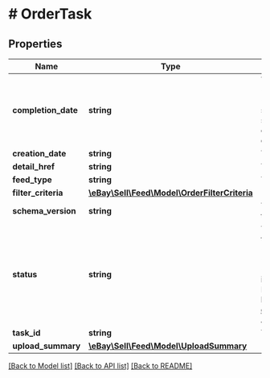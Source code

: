 # # OrderTask

## Properties

Name | Type | Description | Notes
------------ | ------------- | ------------- | -------------
**completion_date** | **string** | The timestamp when the task went into the &lt;code&gt;COMPLETED&lt;/code&gt; or &lt;code&gt;COMPLETED_WITH_ERROR&lt;/code&gt; state. This state means that eBay has compiled the report for the seller based on the seller’s filter criteria, and the seller can run a &lt;strong&gt;getResultFile&lt;/strong&gt; call to download the report. | [optional]
**creation_date** | **string** | The date the task was created. | [optional]
**detail_href** | **string** | The path to the call URI used to retrieve the task. | [optional]
**feed_type** | **string** | The feed type associated with the task. | [optional]
**filter_criteria** | [**\eBay\Sell\Feed\Model\OrderFilterCriteria**](OrderFilterCriteria.md) |  | [optional]
**schema_version** | **string** | The schema version number associated with the create task. | [optional]
**status** | **string** | The enumeration value that indicates the state of the task that was submitted in the request. See &lt;strong&gt;FeedStatusEnum&lt;/strong&gt; for information. &lt;p&gt;The values &lt;code&gt;COMPLETED &lt;/code&gt;and&lt;code&gt; COMPLETED_WITH_ERROR&lt;/code&gt; indicate the Order Report file is ready to download.&lt;/p&gt; For implementation help, refer to &lt;a href&#x3D;&#39;https://developer.ebay.com/api-docs/sell/feed/types/api:FeedStatusEnum&#39;&gt;eBay API documentation&lt;/a&gt; | [optional]
**task_id** | **string** | The ID of the task that was submitted in the request. | [optional]
**upload_summary** | [**\eBay\Sell\Feed\Model\UploadSummary**](UploadSummary.md) |  | [optional]

[[Back to Model list]](../../README.md#models) [[Back to API list]](../../README.md#endpoints) [[Back to README]](../../README.md)
